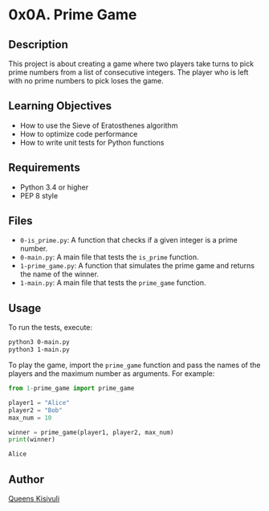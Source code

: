 # 0x0A. Prime Game

## Description

This project is about creating a game where two players take turns to pick prime numbers from a list of consecutive integers. The player who is left with no prime numbers to pick loses the game.

## Learning Objectives

- How to use the Sieve of Eratosthenes algorithm
- How to optimize code performance
- How to write unit tests for Python functions

## Requirements

- Python 3.4 or higher
- PEP 8 style

## Files

- `0-is_prime.py`: A function that checks if a given integer is a prime number.
- `0-main.py`: A main file that tests the `is_prime` function.
- `1-prime_game.py`: A function that simulates the prime game and returns the name of the winner.
- `1-main.py`: A main file that tests the `prime_game` function.

## Usage

To run the tests, execute:

```bash
python3 0-main.py
python3 1-main.py
```

To play the game, import the `prime_game` function and pass the names of the players and the maximum number as arguments. For example:

```python
from 1-prime_game import prime_game

player1 = "Alice"
player2 = "Bob"
max_num = 10

winner = prime_game(player1, player2, max_num)
print(winner)
```


```bash
Alice
```

## Author

[Queens Kisivuli](https://github.com/queensk/)